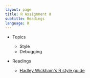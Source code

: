 ```yaml
---
layout: page
title: R Assignment 8
subtitle: Readings
language: R
---
```


* Topics

  * Style
  * Debugging

* Readings

  * [Hadley Wickham's R style guide](http://r-pkgs.had.co.nz/style.html)